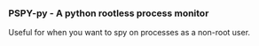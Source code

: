 ### PSPY-py - A python rootless process monitor

Useful for when you want to spy on processes as a non-root user. 

